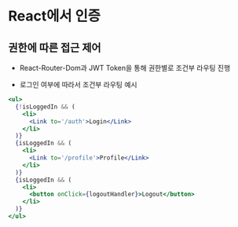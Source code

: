 # React에서 인증

## 권한에 따른 접근 제어

- React-Router-Dom과 JWT Token을 통해 권한별로 조건부 라우팅 진행

- 로그인 여부에 따라서 조건부 라우팅 예시

```jsx
<ul>
  {!isLoggedIn && (
    <li>
      <Link to='/auth'>Login</Link>
    </li>
  )}
  {isLoggedIn && (
    <li>
      <Link to='/profile'>Profile</Link>
    </li>
  )}
  {isLoggedIn && (
    <li>
      <button onClick={logoutHandler}>Logout</button>
    </li>
  )}
</ul>
```
